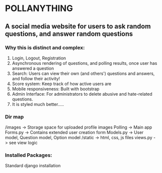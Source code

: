 # POLLANYTHING
## A social media website for users to ask random questions, and answer random questions

### Why this is distinct and complex:
1. Login, Logout, Registration
2. Asynchronous rendering of questions, and polling results, once user has answered a question
3. Search: Users can view their own (and others') questions and answers, and follow their activity!
4. Score system: Keep track of how active users are
5. Mobile responsiveness: Built with bootstrap
6. Admin Interface: For administrators to delete abusive and hate-related questions. 
7. It is styled much better.....

### Dir map
/images -> Storage space for uploaded profile images
Polling -> Main app
Forms.py -> Contains extended user creation form
Models.py -> User model, Question model, Option model
/static -> html, css, js files
views.py -> see view logic

### Installed Packages:
Standard django installation




